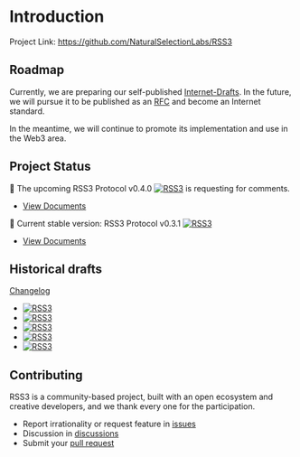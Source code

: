 # Introduction

Project Link: <https://github.com/NaturalSelectionLabs/RSS3>

## Roadmap

Currently, we are preparing our self-published [Internet-Drafts](https://www.ietf.org/how/ids/). In the future, we will pursue it to be published as an [RFC](https://www.ietf.org/standards/rfcs/) and become an Internet standard.

In the meantime, we will continue to promote its implementation and use in the Web3 area.

## Project Status

🔭 The upcoming RSS3 Protocol v0.4.0 [![RSS3](https://badge.rss3.workers.dev/?version=v0.4.0--rc.2)](./v0.4.0-rc.2.md) is requesting for comments.

- [View Documents](./v0.4.0-rc.2.html)

🔬 Current stable version: RSS3 Protocol v0.3.1 [![RSS3](https://badge.rss3.workers.dev/?version=v0.3.1)](./v0.3.1.md)

- [View Documents](./v0.3.1.md)

## Historical drafts

[Changelog](https://github.com/NaturalSelectionLabs/RSS3/blob/main/CHANGELOG.md)

- [![RSS3](https://badge.rss3.workers.dev/?version=v0.3.0)](./v0.3.0.md)
- [![RSS3](https://badge.rss3.workers.dev/?version=v0.2.0)](./v0.3.0.md)
- [![RSS3](https://badge.rss3.workers.dev/?version=v0.1.1)](./v0.3.0.md)
- [![RSS3](https://badge.rss3.workers.dev/?version=v0.1.0)](./v0.3.0.md)
- [![RSS3](https://badge.rss3.workers.dev/?version=v0.1.0--alpha.0)](./v0.3.0.md)

## Contributing

RSS3 is a community-based project, built with an open ecosystem and creative developers, and we thank every one for the participation.

- Report irrationality or request feature in [issues](https://github.com/NaturalSelectionLabs/RSS3/issues)
- Discussion in [discussions](https://github.com/NaturalSelectionLabs/RSS3/discussions)
- Submit your [pull request](https://github.com/NaturalSelectionLabs/RSS3/pulls)
